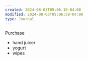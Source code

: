```yaml
---
created: 2024-08-03T09:06:19-04:00
modified: 2024-08-03T09:06:58-04:00
type: Journal
---
```


Purchase

- hand juicer
- yogurt
- wipes
